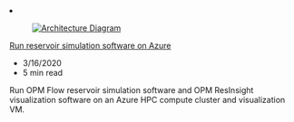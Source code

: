 <!-- This file is automatically generated by build/architectures/build_index.py. Any updates will be lost. -->

<!-- markdownlint-disable MD033 -->

<li class="grid-item item-column" data-categories="Compute ">
<article class="card">
    <div class="card-header has-margin-bottom-none" aria-hidden="true">
        <figure class="image diagram has-height-175 has-overflow-hidden level">
            <a href="/azure/architecture/example-scenario/infrastructure/reservoir-simulation"><img src="/azure/architecture/browse/thumbs/reservoir-simulation.png" class="diagram" alt="Architecture Diagram" data-linktype="relative-path"></a>
        </figure>
    </div>
    <div class="card-content">
        <a class="card-content-title has-margin-top-none" href="/azure/architecture/example-scenario/infrastructure/reservoir-simulation">
            <p>Run reservoir simulation software on Azure</p>
        </a>
        <ul class="card-content-metadata">
            <li>3/16/2020</li>
            <li>5 min read</li>
        </ul>
        <p class="card-content-description">Run OPM Flow reservoir simulation software and OPM ResInsight visualization software on an Azure HPC compute cluster and visualization VM.</p>
        <div class="bottom-to-top-fade is-hidden-mobile"></div>
    </div>
</article>
</li>

